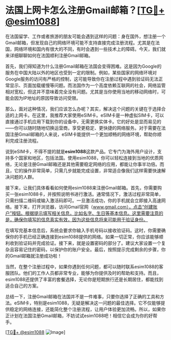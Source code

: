 # 法国上网卡怎么注册Gmail邮箱？[[TG💪+ @esim1088](https://t.me/s/esim1088)]

在法国留学、工作或者旅游的朋友可能会遇到这样的问题：身在国外，想注册一个Gmail邮箱，但发现自己的网络环境可能不支持直接完成注册流程。尤其是在法国，网络环境和国内有很大的不同，有时会遇到一些技术上的障碍。今天，我们就来详细聊聊如何在法国顺利注册Gmail邮箱。

首先，我们得知道为什么注册Gmail邮箱在法国会变得困难。这是因为Google的服务在中国大陆以外的地区也受到一定的限制。例如，某些国家的网络环境对Google服务的访问有严格的控制，这可能导致你在注册过程中遇到验证码无法正常显示、页面加载缓慢等问题。而法国作为一个高度依赖互联网的社会，网络监管相对宽松，但这并不意味着完全没有问题。尤其是当你使用当地的移动网络时，可能会因为IP地址的原因导致访问受限。

那么，面对这种情况，我们应该怎么办呢？其实，解决这个问题的关键在于选择合适的上网卡。在这里，我推荐大家使用eSIM卡。eSIM卡是一种虚拟SIM卡，可以直接通过手机应用下载到你的设备中，无需更换实体卡。它的好处是显而易见的——你可以随时随地切换运营商，享受更稳定、更快捷的网络服务。对于需要在法国注册Gmail邮箱的人来说，eSIM卡能提供一个更加顺畅的网络环境，帮助你顺利完成注册流程。

说到eSIM卡，不得不提的就是**esim1088**这款产品。它专门为海外用户设计，支持多个国家和地区，包括法国。使用esim1088，你可以轻松连接到当地的优质网络，无论是注册Gmail邮箱还是其他需要稳定网络的应用，都能让你事半功倍。而且，它的操作非常简单，只需几步就能完成设置，非常适合像我们这样需要快速解决问题的人群。

接下来，让我们具体看看如何使用esim1088来注册Gmail邮箱。首先，你需要购买一张esim1088卡，并按照说明书进行激活。通常情况下，激活过程非常简单，只需扫描二维码或输入激活码即可。一旦激活成功，你的手机就会立即接入高速网络。接下来，打开浏览器，访问Gmail官网（www.gmail.com），点击“创建账户”按钮。根据提示填写相关信息，比如名字、生日等基本信息。这里需要注意的是，确保你填写的信息真实有效，因为这些信息将来可能用于验证身份。

在填写完基本信息后，系统会要求你输入手机号码以接收验证码。这时，你需要确保你的手机已经正确连接到esim1088提供的网络。如果一切正常，你应该能够顺利收到验证码并完成验证。接下来，就是设置密码的部分了。建议大家设置一个复杂且容易记住的密码，以保护你的账户安全。最后，按照提示完成剩余的步骤，你的Gmail邮箱就注册成功啦！

当然，在整个注册过程中，如果你遇到任何问题，都可以随时联系esim1088的客服团队。他们的工作人员都非常专业，能够为你提供及时的帮助和支持。而且，esim1088还提供了丰富的套餐选择，无论你是短期旅行还是长期居住，都能找到适合自己的方案。

总结一下，注册Gmail邮箱在法国并不是一件难事，只要你选择了正确的工具和方法。eSIM卡，特别是esim1088，无疑是解决这一问题的最佳选择。它不仅能够提供稳定的网络连接，还能简化整个注册流程，让用户体验更加流畅。所以，如果你正计划在法国注册Gmail邮箱，不妨试试esim1088吧！相信它会成为你的好帮手。

[[TG💪+ @esim1088](https://t.me/s/esim1088) ![Image](https://i.postimg.cc/4NQfJmqS/Snipaste-2025-05-13-00-14-12.png)]